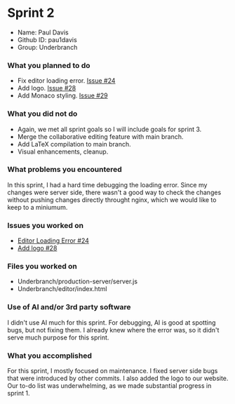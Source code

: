 # Sprint 2

- Name: Paul Davis
- Github ID: pau1davis
- Group: Underbranch

### What you planned to do
* Fix editor loading error. [Issue #24](https://github.com/RobbyLawrence/Underbranch/issues/24)
* Add logo. [Issue #28](https://github.com/RobbyLawrence/Underbranch/issues/28)
* Add Monaco styling. [Issue #29](https://github.com/RobbyLawrence/Underbranch/issues/29)

### What you did not do
* Again, we met all sprint goals so I will include goals for sprint 3.
* Merge the collaborative editing feature with main branch.
* Add LaTeX compilation to main branch.
* Visual enhancements, cleanup.
### What problems you encountered
In this sprint, I had a hard time debugging the loading error. Since my changes were server side, there wasn't a good way to check the changes without pushing changes directly throught nginx, which we would like to keep to a miniumum.

### Issues you worked on
* [Editor Loading Error #24](https://github.com/RobbyLawrence/Underbranch/issues/24)
* [Add logo #28](https://github.com/RobbyLawrence/Underbranch/issues/28)

### Files you worked on
* Underbranch/production-server/server.js
* Underbranch/editor/index.html

### Use of AI and/or 3rd party software
I didn't use AI much for this sprint. For debugging, AI is good at spotting bugs, but not fixing them. I already knew where the error was, so it didn't serve much purpose for this sprint.
### What you accomplished
For this sprint, I mostly focused on maintenance. I fixed server side bugs that were introduced by other commits. I also added the logo to our website. Our to-do list was underwhelming, as we made substantial progress in sprint 1.